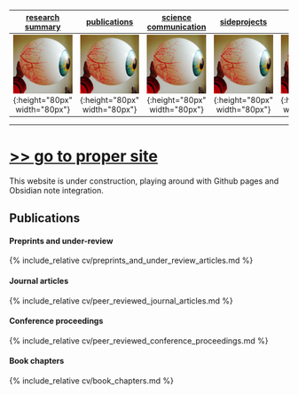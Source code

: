| [research summary](https://www.katestorrs.com) | [publications](https://www.katestorrs.com) | [science communication](https://www.katestorrs.com) | [sideprojects](https://www.katestorrs.com) | [resources](https://www.katestorrs.com) | [contact](https://www.katestorrs.com) |
| :---: | :---: | :---: | :---: | :---: | :---: |
| ![](./img/eyeball.jpg){:height="80px" width="80px"} | ![](./img/eyeball.jpg){:height="80px" width="80px"} | ![](./img/eyeball.jpg){:height="80px" width="80px"} | ![](./img/eyeball.jpg){:height="80px" width="80px"} | ![](./img/eyeball.jpg){:height="80px" width="80px"} | ![](./img/eyeball.jpg){:height="80px" width="80px"} |

---

# [>> go to proper site](https://www.katestorrs.com)
This website is under construction, playing around with Github pages and Obsidian note integration.

## Publications
#### Preprints and under-review
{% include_relative cv/preprints_and_under_review_articles.md %}

#### Journal articles
{% include_relative cv/peer_reviewed_journal_articles.md %}

#### Conference proceedings
{% include_relative cv/peer_reviewed_conference_proceedings.md %}

#### Book chapters
{% include_relative cv/book_chapters.md %}
